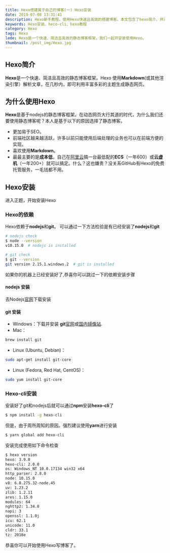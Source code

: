 ```yaml
---
title: Hexo搭建属于自己的博客(一) Hexo安装
date: 2019-07-08 13:31:41
description: Hexo新手教程，使用Hexo快速且高效的搭建博客。本文包含了hexo简介、并对hexo、hexo-cli安装进行了详细讲解。呵呵大王的博客--积累与分享。
keywords: Hexo安装、heco-cli、hexo教程
category: Hexo
tags: Hexo
lede: Hexo是一个快速、简洁且高效的静态博客框架，我们一起开安装使用Hexo。
thumbnail: /post_img/Hexo.jpg
---
```

## Hexo简介
**Hexo**是一个快速、简洁且高效的静态博客框架。Hexo 使用**Markdown**(或其他渲染引擎）解析文章，在几秒内，即可利用丰富多彩的主题生成静态网页。
## 为什么使用Hexo
**Hexo**是基于nodejs的静态博客框架。在动态网页大行其道的时代，为什么我们还要使用静态博客呢？本人是基于以下的原因选择了静态博客。
* 更加易于SEO。
* 前端社区越来越活跃，许多以前只能使用后端处理的业务也可以在前端方便的实现。
* 喜欢使用**Markdown**。
* 最最主要的是**成本低**，自己在[阿里云](https://promotion.aliyun.com/ntms/yunparter/invite.html?userCode=a00le4xj)搞一台最低配的**ECS**（一年600）或**云虚机**（一年200+）就可以搞定。什么？这也嫌贵？没关系GitHub有Hexo的免费托管服务，一毛钱都不用。

## Hexo安装
进入正题，开始安装Hexo

### Hexo的依赖
Hexo依赖于**nodejs**和**git**。
可以通过一下方法检验是有已经安装了**nodejs**和**git**
``` bash
# nodejs check
$ node --version
v10.15.0  # nodejs is installed

# git check
$ git --version
git version 2.15.1.windows.2  # git is installed
```
如果你的机器上已经安装好了,恭喜你可以跳过一下的依赖安装步骤

#### nodejs 安装
去Nodejs[官网](https://nodejs.org)下载安装
#### git 安装
* Windows：下载并安装 **git**[官网](https://git-scm.com/)或[国内镜像站](https://npm.taobao.org/mirrors/git-for-windows/).
* Mac：
``` bash
brew install git
```
* Linux (Ubuntu, Debian)：
``` bash
sudo apt-get install git-core
```
* Linux (Fedora, Red Hat, CentOS)：
``` bash
sudo yum install git-core
```
### Hexo-cli安装
安装好了git和nodejs后就可以通过**npm**安装**hexo-cli**了
``` Bash
$ npm install -g hexo-cli
```
但是，由于周所周知的原因。强烈建议使用**yarn**进行安装
``` Bash
$ yarn global add hexo-cli
```

安装完成使用如下命令检查
``` bash
$ hexo version
hexo: 3.9.0
hexo-cli: 2.0.0
os: Windows_NT 10.0.17134 win32 x64
http_parser: 2.8.0
node: 10.15.0
v8: 6.8.275.32-node.45
uv: 1.23.2
zlib: 1.2.11
ares: 1.15.0
modules: 64
nghttp2: 1.34.0
napi: 3
openssl: 1.1.0j
icu: 62.1
unicode: 11.0
cldr: 33.1
tz: 2018e
```
恭喜你可以开始使用Hexo写博客了。